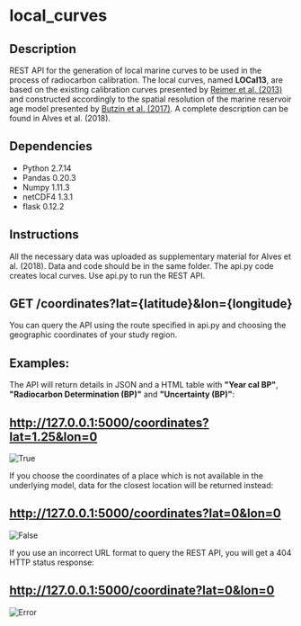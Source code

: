 # local_curves

## Description

REST API for the generation of local marine curves to be used in the process of radiocarbon calibration. The local curves, 
named **LOCal13**, are based on the existing calibration curves presented by [Reimer et al. (2013)](https://journals.uair.arizona.edu/index.php/radiocarbon/article/view/16947) and constructed accordingly 
to the spatial resolution of the marine reservoir age model presented by [Butzin et al. (2017)](http://onlinelibrary.wiley.com/doi/10.1002/2017GL074688/full). 
A complete description can be found in Alves et al. (2018). 

## Dependencies  

* Python 2.7.14
* Pandas 0.20.3
* Numpy  1.11.3 
* netCDF4 1.3.1
* flask   0.12.2

## Instructions 

All the necessary data was uploaded as supplementary material for Alves et al. (2018). Data and code should be in the same folder. The api.py code creates local curves. Use api.py to run the REST API. 

## GET /coordinates?lat={latitude}&lon={longitude}
You can query the API using the route specified in api.py and choosing the geographic coordinates of your study region.

## Examples:

The API will return details in JSON and a HTML table with **"Year cal BP"**, **"Radiocarbon Determination (BP)"** and **"Uncertainty (BP)"**: 

## http://127.0.0.1:5000/coordinates?lat=1.25&lon=0

![True](https://github.com/eduqq/local_curves/blob/master/Images/true.png)

If you choose the coordinates of a place which is not available in the underlying model, data for the closest location will be returned instead:

## http://127.0.0.1:5000/coordinates?lat=0&lon=0

![False](https://github.com/eduqq/local_curves/blob/master/Images/false.png)

If you use an incorrect URL format to query the REST API, you will get a 404 HTTP status response:

## http://127.0.0.1:5000/coordinate?lat=0&lon=0

![Error](https://github.com/eduqq/local_curves/blob/master/Images/error.png)




